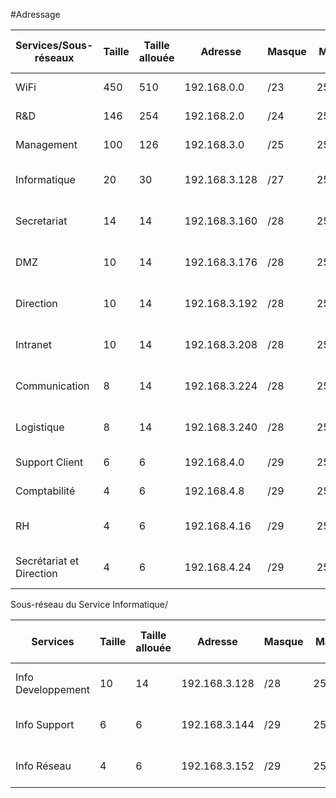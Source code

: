 #Adressage

|Services/Sous-réseaux|Taille|Taille allouée|Adresse|Masque|Masque complet|Intervalle d'adresses disponibles|Adresse de Broadcast|
|-----------|-----------|--------------|-------|----|--------|----------------|---------|
|WiFi|450|510|192.168.0.0|/23|255.255.254.0|192.168.0.1 - 192.168.1.254|192.168.1.255|
|R&D|146|254|192.168.2.0|/24|255.255.255.0|192.168.2.1 - 192.168.2.254|192.168.2.255|
|Management|100|126|192.168.3.0|/25|255.255.255.128|192.168.3.1 - 192.168.3.126|192.168.3.127|
|Informatique|20|30|192.168.3.128|/27|255.255.255.224|192.168.3.129 - 192.168.3.158|192.168.3.159|
|Secretariat|14|14|192.168.3.160|/28|255.255.255.240|192.168.3.161 - 192.168.3.174|192.168.3.175|
|DMZ|10|14|192.168.3.176|/28|255.255.255.240|192.168.3.177 - 192.168.3.190|192.168.3.191|
|Direction|10|14|192.168.3.192|/28|255.255.255.240|192.168.3.193 - 192.168.3.206|192.168.3.207|
|Intranet|10|14|192.168.3.208|/28|255.255.255.240|192.168.3.209 - 192.168.3.222|192.168.3.223|
|Communication|8|14|192.168.3.224|/28|255.255.255.240|192.168.3.225 - 192.168.3.238|192.168.3.239|
|Logistique|8|14|192.168.3.240|/28|255.255.255.240|192.168.3.241 - 192.168.3.254|192.168.3.255|
|Support Client|6|6|192.168.4.0|/29|255.255.255.248|192.168.4.1 - 192.168.4.6|192.168.4.7|
|Comptabilité|4|6|192.168.4.8|/29|255.255.255.248|192.168.4.9 - 192.168.4.14|192.168.4.15|
|RH|4|6|192.168.4.16|/29|255.255.255.248|192.168.4.17 - 192.168.4.22|192.168.4.23|
|Secrétariat et Direction|4|6|192.168.4.24|/29|255.255.255.248|192.168.4.25 - 192.168.4.30|192.168.4.31|

Sous-réseau du Service Informatique/

|Services|Taille|Taille allouée|Adresse|Masque|Masque complet|Intervalle d'adresses disponibles|Adresse de Broadcast|
|-----------|-----------|--------------|-------|----|--------|----------------|---------|
|Info Developpement|10|14|192.168.3.128|/28|255.255.255.240|192.168.3.129 - 192.168.3.142|192.168.3.143|
|Info Support|6|6|192.168.3.144|/29|255.255.255.248|192.168.3.145 - 192.168.3.150|192.168.3.151|
|Info Réseau|4|6|192.168.3.152|/29|255.255.255.248|192.168.3.153 - 192.168.3.158|192.168.3.159|
